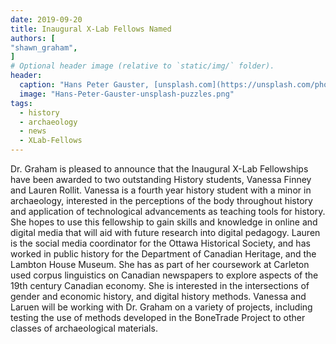 ```yaml
---
date: 2019-09-20
title: Inaugural X-Lab Fellows Named
authors: [
"shawn_graham",
]
# Optional header image (relative to `static/img/` folder).
header:
  caption: "Hans Peter Gauster, [unsplash.com](https://unsplash.com/photos/3y1zF4hIPCg)"
  image: "Hans-Peter-Gauster-unsplash-puzzles.png"
tags: 
  - history
  - archaeology
  - news
  - XLab-Fellows
---
```


Dr. Graham is pleased to announce that the Inaugural X-Lab Fellowships have been awarded to two outstanding History students, Vanessa Finney and Lauren Rollit. Vanessa is a fourth year history student with a minor in archaeology, interested in the perceptions of the body throughout history and application of technological advancements as teaching tools for history. She hopes to use this fellowship to gain skills and knowledge in online and digital media that will aid with future research into digital pedagogy. Lauren is the social media coordinator for the Ottawa Historical Society, and has worked in public history for the Department of Canadian Heritage, and the Lambton House Museum. She has as part of her coursework at Carleton used corpus linguistics on Canadian newspapers to explore aspects of the 19th century Canadian economy. She is interested in the intersections of gender and economic history, and digital history methods. Vanessa and Laruen will be working with Dr. Graham on a variety of projects, including testing the use of methods developed in the BoneTrade Project to other classes of archaeological materials.
